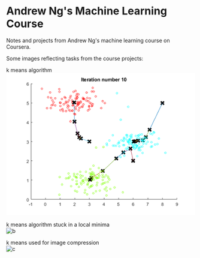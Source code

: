 # Andrew Ng's Machine Learning Course   


Notes and projects from Andrew Ng's machine learning course on Coursera.


Some images reflecting tasks from the course projects:   



k means algorithm  
![1](/images/k-means.png)


k means algorithm stuck in a local minima  
![b](/images/k-means-localmin)


k means used for image compression  
![c](/images/k-means-means)

